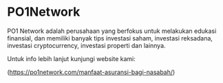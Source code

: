 # PO1Network

PO1 Network adalah perusahaan yang berfokus untuk melakukan edukasi finansial, dan memiliki banyak tips investasi saham, investasi reksadana, investasi cryptocurrency, investasi properti dan lainnya.

Untuk info lebih lanjut kunjungi website kami:

(https://po1network.com/manfaat-asuransi-bagi-nasabah/)
